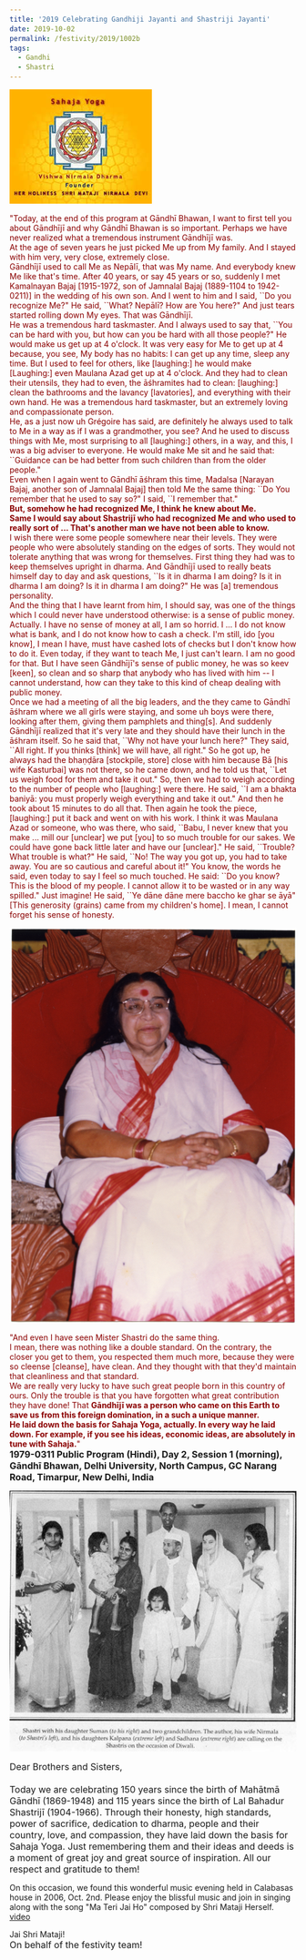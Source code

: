 ```yaml
---
title: '2019 Celebrating Gandhiji Jayanti and Shastriji Jayanti'
date: 2019-10-02
permalink: /festivity/2019/1002b
tags:
  - Gandhi
  - Shastri
---
```


![PICTURE 1](/images/image1.png)

<p>
<font color="DarkRed">"Today, at the end of this program at Gāndhī Bhawan, I want to first tell you about Gāndhījī and why Gāndhī Bhawan is so important. Perhaps we have never realized what a tremendous instrument Gāndhījī was.<br>
At the age of seven years he just picked Me up from My family. And I stayed with him very, very close, extremely close.<br>
Gāndhījī used to call Me as Nepālī, that was My name. And everybody knew Me like that's time. After 40 years, or say 45 years or so, suddenly I met Kamalnayan Bajaj [1915-1972, son of Jamnalal Bajaj (1889-1104 to 1942-0211)] in the wedding of his own son. And I went to him and I said, ``Do you recognize Me?" He said, ``What? Nepālī? How are You here?" And just tears started rolling down My eyes. That was Gāndhījī.<br>
He was a tremendous hard taskmaster. And I always used to say that, ``You can be hard with you, but how can you be hard with all those people?" He would make us get up at 4 o'clock. It was very easy for Me to get up at 4 because, you see, My body has no habits: I can get up any time, sleep any time. But I used to feel for others, like [laughing:] he would make [Laughing:] even Maulana Azad get up at 4 o'clock. And they had to clean their utensils, they had to even, the āśhramites had to clean: [laughing:] clean the bathrooms and the lavancy [lavatories], and everything with their own hand. He was a tremendous hard taskmaster, but an extremely loving and compassionate person.<br>
He, as a just now uh Grégoire has said, are definitely he always used to talk to Me in a way as if I was a grandmother, you see? And he used to discuss things with Me, most surprising to all [laughing:] others, in a way, and this, I was a big adviser to everyone. He would make Me sit and he said that: ``Guidance can be had better from such children than from the older people."<br>
Even when I again went to Gāndhī āśhram this time, Madalsa [Narayan Bajaj, another son of Jamnalal Bajaj] then told Me the same thing: ``Do You remember that he used to say so?" I said, ``I remember that."<br>
<b>But, somehow he had recognized Me, I think he knew about Me.<br>
Same I would say about Shastrijī who had recognized Me and who used to really sort of ... That's another man we have not been able to know.</b><br>
I wish there were some people somewhere near their levels. They were people who were absolutely standing on the edges of sorts. They would not tolerate anything that was wrong for themselves. First thing they had was to keep themselves upright in dharma. And Gāndhījī used to really beats himself day to day and ask questions, ``Is it in dharma I am doing? Is it in dharma I am doing? Is it in dharma I am doing?" He was [a] tremendous personality.<br>
And the thing that I have learnt from him, I should say, was one of the things which I could never have understood otherwise: is a sense of public money. Actually. I have no sense of money at all, I am so horrid. I ... I do not know what is bank, and I do not know how to cash a check. I'm still, ido [you know], I mean I have, must have cashed lots of checks but I don't know how to do it. Even today, if they want to teach Me, I just can't learn. I am no good for that. But I have seen Gāndhījī's sense of public money, he was so keev [keen], so clean and so sharp that anybody who has lived with him -- I cannot understand, how can they take to this kind of cheap dealing with public money.<br>
Once we had a meeting of all the big leaders, and the they came to Gāndhī āśhram where we all girls were staying, and some uh boys were there, looking after them, giving them pamphlets and thing[s]. And suddenly Gāndhījī realized that it's very late and they should have their lunch in the āśhram itself. So he said that, ``Why not have your lunch here?" They said, ``All right. If you thinks [think] we will have, all right." So he got up, he always had the bhaṇḍāra [stockpile, store] close with him because Bā [his wife Kasturbai] was not there, so he came down, and he told us that, ``Let us weigh food for them and take it out." So, then we had to weigh according to the number of people who [laughing:] were there. He said, ``I am a bhakta baniyā: you must properly weigh everything and take it out." And then he took about 15 minutes to do all that. Then again he took the piece, [laughing:] put it back and went on with his work. I think it was Maulana Azad or someone, who was there, who said, ``Babu, I never knew that you make ... mill our [unclear] we put [you] to so much trouble for our sakes. We could have gone back little later and have our [unclear]." He said, ``Trouble? What trouble is what?" He said,  ``No! The way you got up, you had to take away. You are so cautious and careful about it!" You know, the words he said, even today to say I feel so much touched. He said:  ``Do you know? This is the blood of my people. I cannot allow it to be wasted or in any way spilled." Just imagine! He said, ``Ye dāne dāne mere baccho ke ghar se āyā" [This generosity (grains) came from my children's home]. I mean, I cannot forget his sense of honesty.</font><br>
</p>

<div style="text-align: left"><img src="/images/image182.png" /></div>

<p>
<font color="DarkRed">"And even I have seen Mister Shastri do the same thing.<br>
I mean, there was nothing like a double standard. On the contrary, the closer you get to them, you respected them much more, because they were so cleense [cleanse], have clean. And they thought with that they'd maintain that cleanliness and that standard.<br>
We are really very lucky to have such great people born in this country of ours. Only the trouble is that you have forgotten what great contribution they have done! That <b>Gāndhījī was a person who came on this Earth to save us from this foreign domination, in a such a unique manner.<br>
He laid down the basis for Sahaja Yoga, actually. In every way he laid down. For example, if you see his ideas, economic ideas, are absolutely in tune with Sahaja.</b>"</font><br>
<font size="+0"><b>1979-0311 Public Program (Hindi), Day 2, Session 1 (morning), Gāndhī Bhawan, Delhi University, North Campus, GC Narang Road, Timarpur, New Delhi, India</b></font>
</p>

<div style="text-align: left"><img src="/images/image181.png" /></div>

<p>
<font size="+0">Dear Brothers and Sisters,<br>
<br>
Today we are celebrating 150 years since the birth of Mahātmā Gāndhī (1869-1948) and 115 years since the birth of Lal Bahadur Shastrijī (1904-1966). Through their honesty, high standards, power of sacrifice, dedication to dharma, people and their country, love, and compassion, they have laid down the basis for Sahaja Yoga. Just remembering them and their ideas and deeds is a moment of great joy and great source of inspiration. All our respect and gratitude to them!</font>
</p>

<p>
On this occasion, we found this wonderful music evening held in Calabasas house in 2006, Oct. 2nd. Please enjoy the blissful music and join in singing along with the song "Ma Teri Jai Ho" composed by Shri Mataji Herself.<br>
<a href="http://youtu.be/H5EqQPBpVh0">video</a>
</p>

Jai Shri Mataji!<br>
<font size="+0">On behalf of the festivity team!</font>